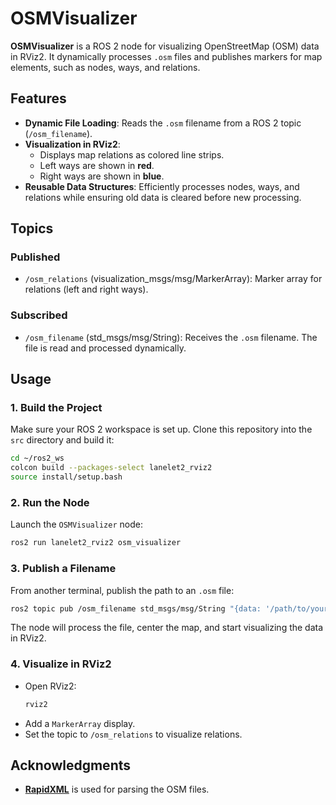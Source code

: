 # OSMVisualizer

**OSMVisualizer** is a ROS 2 node for visualizing OpenStreetMap (OSM) data in RViz2. It dynamically processes `.osm` files and publishes markers for map elements, such as nodes, ways, and relations.

## Features
- **Dynamic File Loading**: Reads the `.osm` filename from a ROS 2 topic (`/osm_filename`).
- **Visualization in RViz2**:
  - Displays map relations as colored line strips.
  - Left ways are shown in **red**.
  - Right ways are shown in **blue**.
- **Reusable Data Structures**: Efficiently processes nodes, ways, and relations while ensuring old data is cleared before new processing.

## Topics

### Published
- `/osm_relations` (visualization_msgs/msg/MarkerArray):
  Marker array for relations (left and right ways).

### Subscribed
- `/osm_filename` (std_msgs/msg/String):
  Receives the `.osm` filename. The file is read and processed dynamically.

## Usage

### 1. Build the Project
Make sure your ROS 2 workspace is set up. Clone this repository into the `src` directory and build it:

```bash
cd ~/ros2_ws
colcon build --packages-select lanelet2_rviz2
source install/setup.bash
```

### 2. Run the Node
Launch the `OSMVisualizer` node:

```bash
ros2 run lanelet2_rviz2 osm_visualizer
```

### 3. Publish a Filename
From another terminal, publish the path to an `.osm` file:

```bash
ros2 topic pub /osm_filename std_msgs/msg/String "{data: '/path/to/your/osm/file.osm'}"
```

The node will process the file, center the map, and start visualizing the data in RViz2.

### 4. Visualize in RViz2
- Open RViz2:
  ```bash
  rviz2
  ```
- Add a `MarkerArray` display.
- Set the topic to `/osm_relations` to visualize relations.

## Acknowledgments
- **[RapidXML](https://rapidxml.sourceforge.net/)** is used for parsing the OSM files. 
